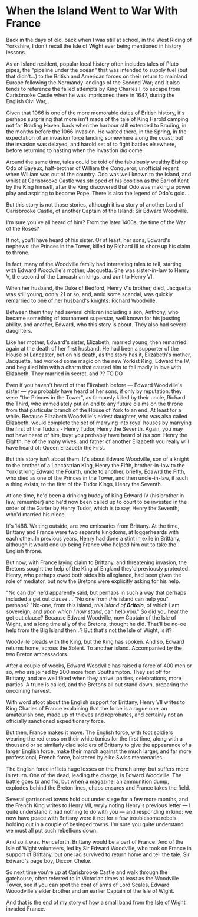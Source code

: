 # When the Island Went to War With France

Back in the days of old, back when I was still at school, in the West Riding of Yorkshire, I don't recall the Isle of Wight ever being mentioned in history lessons.

As an Island resident, popular local history often includes tales of Pluto pipes, the "pipeline under the ocean" that was intended to supply fuel (but that didn't...) to the British and American forces on their return to mainland Europe following the Normandy landings of the Second War; and it also tends to reference the failed attempts by King Charles I, to escape from Carisbrooke Castle when he was imprisoned there in 1647, during the English Civl War, .

Given that 1066 is one of the more memorable dates of British history, it's perhaps surprising that more isn't made of the tale of King Harold camping not far Brading Haven, back when the harbour still extended to Brading, in the months before the 1066 invasion. He waited there, in the Spring, in the expectation of an invasion force landing somewhere along the coast; but the invasion was delayed, and harold set of to fight battles elsewhere, before returning to hasting when the invastion *did* come.

Around the same time, tales could be told of the fabulously wealthy Bishop Odo of Bayeux, half-brother of William the Conqueror, unofficial regent when William was out of the country. Odo was well known to the Island, and whilst at Carisbrooke Castle was stripped of his position as the Earl of Kent by the King himself, after the King discovered that Odo was making a power play and aspiring to become Pope. There is also the legend of Odo's gold...

But this story is not those stories, although it is a story of another Lord of Carisbrooke Castle, of another Captain of the Island: Sir Edward Woodville.

I'm sure you've all heard of him? From the later 1400s, the time of the War of the Roses?

If not, you'll have heard of his sister. Or at least, her sons, Edward's nephews: the Princes in the Tower, killed by Richard III to shore up his claim to throne.

In fact, many of the Woodville family had interesting tales to tell, starting with Edward Woodville's mother, Jacquetta. She was sister-in-law to Henry V, the second of the Lancastrian kings, and aunt to Henry VI.

When her husband, the Duke of Bedford, Henry V's brother, died, Jacquetta was still young, oonly 21 or so, and, amid some scandal, was quickly remarried to one of her husband's knights: Richard Woodville.

Between them they had several children including a son, Anthony, who became something of tournament superstar, well known for his jousting ability, and another, Edward, who this story is about. They also had several daughters.

Like her mother, Edward's sister, Elizabeth, married young, then remarried again at the death of her first husband. He had been a supporter of the House of Lancaster, but on his death, as the story has it, Elizabeth's mother, Jacquetta, had worked some magic on the new Yorkist King, Edward the IV, and beguiled him with a charm that caused him to fall madly in love with Elizabeth. They married in secret, and ?? TO DO

Even if you haven't heard of that Elizabeth before — Edward Woodville's sister —  you probably have heard of her sons, if only by reputation: they were "the Princes in the Tower", as famously killed by their uncle, Richard the Third, who immediately put an end to any future claims on the throne from that particular branch of the House of York to an end. At least for a while. Because Elizabeth Woodville's eldest daughter, who was also called Elizabeth, would complete the set of marrying into royal houses by marrying the first of the Tudors - Henry Tudor, Henry the Seventh. Again, you may not have heard of him, buyt you probably have heard of *his* son: Henry the Eighth, he of the many wives, and father of another Elizabeth you really will have heard of: Queen Elizabeth the First.

But this story isn't about them. It's about Edward Woodville, son of a knight to the brother of a Lancastrian King, Henry the Fifth, brother-in-law to the Yorkist king Edward the Fourth,  uncle to another, briefly, Edawrd the Fifth, who died as one of the Princes in the Tower, and then uncle-in-law, if such a thing exists, to the first of the Tudor Kings, Henry the Seventh.

At one time, he'd been a drinking buddy of King Edward IV (his brother in law, remember) and he'd now been called up to court to be invested in the order of the Garter by Henry Tudor, which is to say, Henry the Seventh, who'd married his niece.

It's 1488. Waiting outside, are two emissaries from Brittany. At the time, Brittany and France were two separate kingdoms, at loggerheards with each other. In previous years, Henry had done a stint in exile in Brittany, although it would end up being France who helped him out to take the English throne.

But now, with France laying claim to Brittany, and threatening invasion, the Bretons sought the help of the King of England they'd previously protected. Henry, who perhaps owed both sides his allegiance, had been given the role of mediator, but now the Bretons were explicitly asking for his help.

"No can do" he'd apparently said, but perhaps in such a way that perhaps included a get out clause ... "No one from *this* island can help you" perhaps? "No-one, from this island, *this island of __Britain__*, of which I am sovereign, and *upon which I now stand*, can help you." So did you hear the get out clause? Because Edward Woodville, now Captain of the Isle of Wight, and a long time ally of the Bretons, thought he did. That'll be no-oe help from the Big Island then...? But that's not the Isle of Wight, is it?

Woodville pleads with the King, but the King has spoken. And so, Edward returns home, across the Solent. To another island. Accompanied by the two Breton ambassadors.

After a couple of weeks, Edward Woodville has raised a force of 400 men or so, who are joined by 200 more from Southampton. They set off for Brittany, and are well fêted when they arrive: parties, celebrations, more parties. A truce is called, and the Bretons all but stand down, preparing the oncoming harvest.

With word afoot about the English support for Brittany, Henry VII writes to King Charles of France explaining that the force is a rogue one, an amateurish one, made up of thieves and reprobates, and certainly not an officially sanctioned expeditionary force.

But then, France makes it move. The English force, with foot soldiers wearing the red cross on their white tunics for the first time, along with a thousand or so similarly clad soldiers of Brittany to give the appearance of a larger English force, make their march against the much larger, and far more professional, French force, bolstered by elite Swiss mercenaries.

The English force inflicts huge losses on the French army, but suffers more in return. One of the dead, leading the charge, is Edward Woodville. The battle goes to and fro, but when a magazine, an ammunition dump, explodes behind the Breton lines, chaos ensures and France takes the field.

Several garrisoned towns hold out under siege for a few more months, and the French King writes to Henry VII, wryly noting Henry's previous letter — I quite understand it had nothing to do with you — and responding in kind: we now have peace with Brittany were it not for a few troublesome rebels holding out in a couple of besieged towns. I'm sure you quite understand we must all put such rebellions down.

And so it was. Henceforth, Brittany would be a part of France. And of the Isle of Wight volunteers, led by Sir Edward Woodville, who took on France in support of Brittany, but one lad survived to return home and tell the tale. Sir Edward's page boy, Diccon Cheke.

So next time you're up at Carisbrooke Castle and walk through the gatehouse, often referred to in Victorian times at least as the Woodville Tower, see if you can spot the coat of arms of Lord Scales, Edward Wooodville's elder brother and an earlier Captain of the Isle of Wight.

And that is the end of my story of how a small band from the Isle of Wight invaded France.
